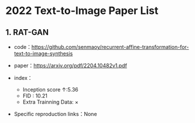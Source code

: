 # 2022 Text-to-Image Paper List

## 1. RAT-GAN

- code：https://github.com/senmaoy/recurrent-affine-transformation-for-text-to-image-synthesis
- paper：https://arxiv.org/pdf/2204.10482v1.pdf
- index：
  - Inception score $\uparrow$:5.36
  - FID : 10.21
  - Extra Trainning Data: ×

- Specific reproduction links：None